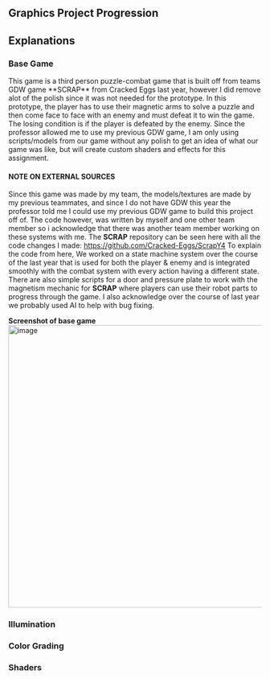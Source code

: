 <h2>Graphics Project Progression</h2>

<h2>Explanations</h2>

<h3>Base Game</h3>
This game is a third person puzzle-combat game that is built off from teams GDW game **SCRAP** from Cracked Eggs last year, however I did remove alot of the polish since it was not needed for the prototype. 
In this prototype, the player has to use their magnetic arms to solve a puzzle and then come face to face with an enemy and must defeat it to win the game. The losing condition is if the player is defeated by the enemy.
Since the professor allowed me to use my previous GDW game, I am only using scripts/models from our game without any polish to get an idea of what our game was like, but will create custom shaders and effects for this assignment.<br>

<h4>NOTE ON EXTERNAL SOURCES</h4>


Since this game was made by my team, the models/textures are made by my previous teammates, and since I do not have GDW this year the professor told me I could use my previous GDW game to build this project off of.
The code however, was written by myself and one other team member so i acknowledge that there was another team member working on these systems with me. The **SCRAP** repository can be seen here with all the code changes I made: https://github.com/Cracked-Eggs/ScrapY4
To explain the code from here, We worked on a state machine system over the course of the last year that is used for both the player & enemy and is integrated smoothly with the combat system with every action having a different state. There are also simple scripts for
a door and pressure plate to work with the magnetism mechanic for **SCRAP** where players can use their robot parts to progress through the game. I also acknowledge over the course of last year we probably used AI to help with bug fixing. 

**Screenshot of base game**
<img width="992" height="562" alt="image" src="https://github.com/user-attachments/assets/1a2075f4-e5fc-4205-9883-2ae4aaa55677" />

<h3>Illumination</h3>

<h3>Color Grading</h3>

<h3>Shaders</h3>


